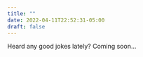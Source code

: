 ```yaml
---
title: ""
date: 2022-04-11T22:52:31-05:00
draft: false
---
```


Heard any good jokes lately? Coming soon...
